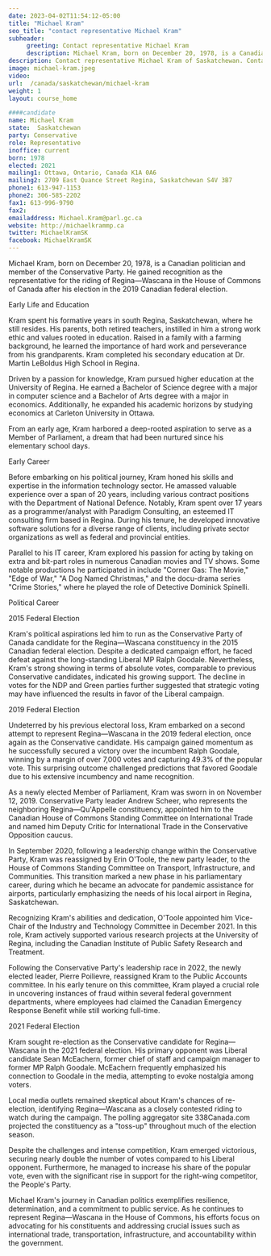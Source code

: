```yaml
---
date: 2023-04-02T11:54:12-05:00
title: "Michael Kram"
seo_title: "contact representative Michael Kram"
subheader:
     greeting: Contact representative Michael Kram
     description: Michael Kram, born on December 20, 1978, is a Canadian politician and member of the Conservative Party. He gained recognition as the representative for the riding of Regina—Wascana in the House of Commons of Canada after his election in the 2019 Canadian federal election.
description: Contact representative Michael Kram of Saskatchewan. Contact information for Michael Kram includes email address, phone number, and mailing address.
image: michael-kram.jpeg
video:
url:  /canada/saskatchewan/michael-kram
weight: 1
layout: course_home

####candidate
name: Michael Kram
state:	Saskatchewan
party: Conservative
role: Representative
inoffice: current
born: 1978
elected: 2021
mailing1: Ottawa, Ontario, Canada K1A 0A6
mailing2: 2709 East Quance Street Regina, Saskatchewan S4V 3B7
phone1: 613-947-1153
phone2: 306-585-2202
fax1: 613-996-9790
fax2:
emailaddress: Michael.Kram@parl.gc.ca
website: http://michaelkrammp.ca
twitter: MichaelKramSK
facebook: MichaelKramSK
---
```


Michael Kram, born on December 20, 1978, is a Canadian politician and member of the Conservative Party. He gained recognition as the representative for the riding of Regina—Wascana in the House of Commons of Canada after his election in the 2019 Canadian federal election.

Early Life and Education

Kram spent his formative years in south Regina, Saskatchewan, where he still resides. His parents, both retired teachers, instilled in him a strong work ethic and values rooted in education. Raised in a family with a farming background, he learned the importance of hard work and perseverance from his grandparents. Kram completed his secondary education at Dr. Martin LeBoldus High School in Regina.

Driven by a passion for knowledge, Kram pursued higher education at the University of Regina. He earned a Bachelor of Science degree with a major in computer science and a Bachelor of Arts degree with a major in economics. Additionally, he expanded his academic horizons by studying economics at Carleton University in Ottawa.

From an early age, Kram harbored a deep-rooted aspiration to serve as a Member of Parliament, a dream that had been nurtured since his elementary school days.

Early Career

Before embarking on his political journey, Kram honed his skills and expertise in the information technology sector. He amassed valuable experience over a span of 20 years, including various contract positions with the Department of National Defence. Notably, Kram spent over 17 years as a programmer/analyst with Paradigm Consulting, an esteemed IT consulting firm based in Regina. During his tenure, he developed innovative software solutions for a diverse range of clients, including private sector organizations as well as federal and provincial entities.

Parallel to his IT career, Kram explored his passion for acting by taking on extra and bit-part roles in numerous Canadian movies and TV shows. Some notable productions he participated in include "Corner Gas: The Movie," "Edge of War," "A Dog Named Christmas," and the docu-drama series "Crime Stories," where he played the role of Detective Dominick Spinelli.

Political Career

2015 Federal Election

Kram's political aspirations led him to run as the Conservative Party of Canada candidate for the Regina—Wascana constituency in the 2015 Canadian federal election. Despite a dedicated campaign effort, he faced defeat against the long-standing Liberal MP Ralph Goodale. Nevertheless, Kram's strong showing in terms of absolute votes, comparable to previous Conservative candidates, indicated his growing support. The decline in votes for the NDP and Green parties further suggested that strategic voting may have influenced the results in favor of the Liberal campaign.

2019 Federal Election

Undeterred by his previous electoral loss, Kram embarked on a second attempt to represent Regina—Wascana in the 2019 federal election, once again as the Conservative candidate. His campaign gained momentum as he successfully secured a victory over the incumbent Ralph Goodale, winning by a margin of over 7,000 votes and capturing 49.3% of the popular vote. This surprising outcome challenged predictions that favored Goodale due to his extensive incumbency and name recognition.

As a newly elected Member of Parliament, Kram was sworn in on November 12, 2019. Conservative Party leader Andrew Scheer, who represents the neighboring Regina—Qu'Appelle constituency, appointed him to the Canadian House of Commons Standing Committee on International Trade and named him Deputy Critic for International Trade in the Conservative Opposition caucus.

In September 2020, following a leadership change within the Conservative Party, Kram was reassigned by Erin O'Toole, the new party leader, to the House of Commons Standing Committee on Transport, Infrastructure, and Communities. This transition marked a new phase in his parliamentary career, during which he became an advocate for pandemic assistance for airports, particularly emphasizing the needs of his local airport in Regina, Saskatchewan.

Recognizing Kram's abilities and dedication, O'Toole appointed him Vice-Chair of the Industry and Technology Committee in December 2021. In this role, Kram actively supported various research projects at the University of Regina, including the Canadian Institute of Public Safety Research and Treatment.

Following the Conservative Party's leadership race in 2022, the newly elected leader, Pierre Poilievre, reassigned Kram to the Public Accounts committee. In his early tenure on this committee, Kram played a crucial role in uncovering instances of fraud within several federal government departments, where employees had claimed the Canadian Emergency Response Benefit while still working full-time.

2021 Federal Election

Kram sought re-election as the Conservative candidate for Regina—Wascana in the 2021 federal election. His primary opponent was Liberal candidate Sean McEachern, former chief of staff and campaign manager to former MP Ralph Goodale. McEachern frequently emphasized his connection to Goodale in the media, attempting to evoke nostalgia among voters.

Local media outlets remained skeptical about Kram's chances of re-election, identifying Regina—Wascana as a closely contested riding to watch during the campaign. The polling aggregator site 338Canada.com projected the constituency as a "toss-up" throughout much of the election season.

Despite the challenges and intense competition, Kram emerged victorious, securing nearly double the number of votes compared to his Liberal opponent. Furthermore, he managed to increase his share of the popular vote, even with the significant rise in support for the right-wing competitor, the People's Party.

Michael Kram's journey in Canadian politics exemplifies resilience, determination, and a commitment to public service. As he continues to represent Regina—Wascana in the House of Commons, his efforts focus on advocating for his constituents and addressing crucial issues such as international trade, transportation, infrastructure, and accountability within the government.
